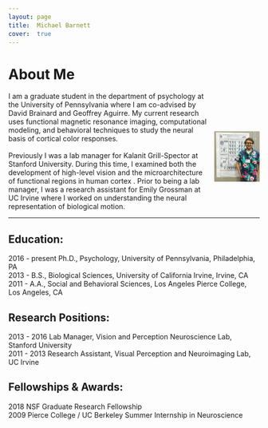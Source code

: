 ```yaml
---
layout: page
title:  Michael Barnett
cover:  true 
---
```

# About Me
 <div class="row">
  <div class="column" markdown="1">
  I am a graduate student in the department of psychology at the University of Pennsylvania where I am co-advised by David Brainard and Geoffrey Aguirre. My current research uses functional magnetic resonance imaging, computational modeling, and behavioral techniques to study the neural basis of cortical color responses. <br><br> Previously I was a lab manager for Kalanit Grill-Spector at Stanford University. During this time,  I examined both the development of high-level vision and the microarchitecture of functional regions in human cortex . Prior to being a lab manager, I was a research assistant for Emily Grossman at UC Irvine where I worked on understanding the neural representation of biological motion.
  </div>
  
  <div class="column">
  <img class="ohbm-image" src="/assets/img/ohbm.jpg" alt="OHBM 2015" style="height: 100%; width: 100%; object-fit: contain"/>
  </div>
</div> 

***

## Education:

2016 - present Ph.D., Psychology, University of Pennsylvania, Philadelphia, PA  
2013 - B.S., Biological Sciences, University of California Irvine, Irvine, CA  
2011 - A.A., Social and Behavioral Sciences, Los Angeles Pierce College, Los Angeles, CA  

## Research Positions:

2013 - 2016 Lab Manager, Vision and Perception Neuroscience Lab, Stanford University  
2011 - 2013 Research Assistant, Visual Perception and Neuroimaging Lab, UC Irvine  

## Fellowships & Awards:

2018 NSF Graduate Research Fellowship  
2009 Pierce College / UC Berkeley Summer Internship in Neuroscience
<!--author-->


<style type="text/css">
  .row {
    display: flex;
  }

  .column {
    flex: 50%;    
  }

  img.ohbm-image {
    display: block;
    margin-left: auto;
    margin-right: auto;
    padding: 10px;
}
</style>

